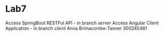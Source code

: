 # Lab7 
Access SpringBoot RESTFul API - in branch *server* 
Access Angular Client Application - in branch *client*
Anna Brimacombe-Tanner
300245481
